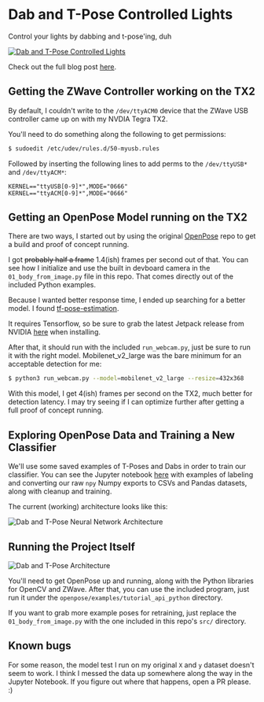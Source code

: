 # Dab and T-Pose Controlled Lights

Control your lights by dabbing and t-pose'ing, duh

[![Dab and T-Pose Controlled Lights](https://github.com/burningion/dab-and-tpose-controlled-lights/raw/master/images/dab-tpose.gif)](https://www.makeartwithpython.com/blog/dab-and-tpose-controlled-lights/)

Check out the full blog post [here](https://www.makeartwithpython.com/blog/dab-and-tpose-controlled-lights/).

## Getting the ZWave Controller working on the TX2

By default, I couldn't write to the `/dev/ttyACM0` device that the ZWave USB controller came up on with my NVDIA Tegra TX2.

You'll need to do something along the following to get permissions:

```bash
$ sudoedit /etc/udev/rules.d/50-myusb.rules
```

Followed by inserting the following lines to add perms to the `/dev/ttyUSB*` and `/dev/ttyACM*`:

```
KERNEL=="ttyUSB[0-9]*",MODE="0666"
KERNEL=="ttyACM[0-9]*",MODE="0666"
```

## Getting an OpenPose Model running on the TX2

There are two ways, I started out by using the original [OpenPose](https://github.com/CMU-Perceptual-Computing-Lab/openpose) repo to get a build and proof of concept running.

I got ~~probably half a frame~~ 1.4(ish) frames per second out of that. You can see how I initialize and use the built in devboard camera in the `01_body_from_image.py` file in this repo. That comes directly out of the included Python examples.

Because I wanted better response time, I ended up searching for a better model. I found [tf-pose-estimation](https://github.com/ildoonet/tf-pose-estimation).

It requires Tensorflow, so be sure to grab the latest Jetpack release from NVIDIA [here](https://developer.nvidia.com/embedded/downloads#?search=tensorflow) when installing.

After that, it should run with the included `run_webcam.py`, just be sure to run it with the right model. Mobilenet_v2_large was the bare minimum for an acceptable detection for me:

```bash
$ python3 run_webcam.py --model=mobilenet_v2_large --resize=432x368
```

With this model, I get 4(ish) frames per second on the TX2, much better for detection latency. I may try seeing if I can optimize further after getting a full proof of concept running.

## Exploring OpenPose Data and Training a New Classifier

We'll use some saved examples of T-Poses and Dabs in order to train our classifier. You can see the Jupyter notebook [here](https://github.com/burningion/dab-and-tpose-controlled-lights/blob/master/Data%20Play.ipynb) with examples of labeling and converting our raw `npy` Numpy exports to CSVs and Pandas datasets, along with cleanup and training.

The current (working) architecture looks like this:

![Dab and T-Pose Neural Network Architecture](https://github.com/burningion/dab-and-tpose-controlled-lights/raw/master/images/neural1.png)

## Running the Project Itself

![Dab and T-Pose Architecture](https://github.com/burningion/dab-and-tpose-controlled-lights/raw/master/images/dab-tpose.png)

You'll need to get OpenPose up and running, along with the Python libraries for OpenCV and ZWave. After that, you can use the included program, just run it under the `openpose/examples/tutorial_api_python` directory.

If you want to grab more example poses for retraining, just replace the `01_body_from_image.py` with the one included in this repo's `src/` directory.


## Known bugs

For some reason, the model test I run on my original `X` and `y` dataset doesn't seem to work. I think I messed the data up somewhere along the way in the Jupyter Notebook. If you figure out where that happens, open a PR please. :)
